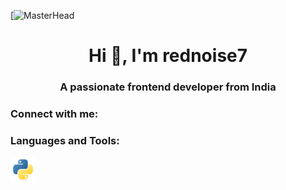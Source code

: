 [![MasterHead](https://images.pexels.com/photos/177598/pexels-photo-177598.jpeg?auto=compress&cs=tinysrgb&w=1260&h=750&dpr=1)
<h1 align="center">Hi 👋, I'm rednoise7</h1>
<h3 align="center">A passionate frontend developer from India</h3>

<h3 align="left">Connect with me:</h3>
<p align="left">
</p>

<h3 align="left">Languages and Tools:</h3>
<p align="left"> <a href="https://www.python.org" target="_blank" rel="noreferrer"> <img src="https://raw.githubusercontent.com/devicons/devicon/master/icons/python/python-original.svg" alt="python" width="40" height="40"/> </a> </p>

